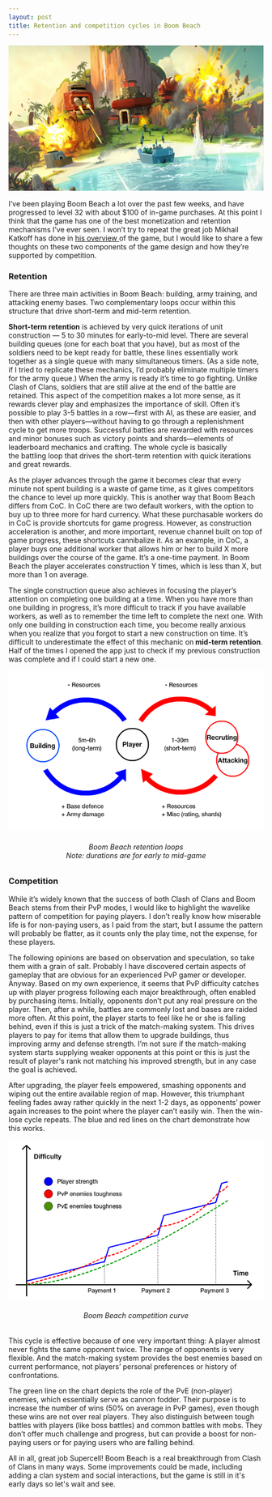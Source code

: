 ```yaml
---
layout: post
title: Retention and competition cycles in Boom Beach
---
```


![Boom Beach](/images/boombeach.jpg)

I’ve been playing Boom Beach a lot over the past few weeks, and have progressed to level 32 with about $100 of in-game purchases. At this point I think that the game has one of the best monetization and retention mechanisms I’ve ever seen. I won’t try to repeat the great job Mikhail Katkoff has done in <a href="http://www.deconstructoroffun.com/2014/01/boom-beach-developing-of-next-big-thing.html" target="_blank">his overview </a>of the game, but I would like to share a few thoughts on these two components of the game design and how they’re supported by competition.

### Retention
There are three main activities in Boom Beach: building, army training, and attacking enemy bases. Two complementary loops occur within this structure that drive short-term and mid-term retention.

**Short-term retention** is achieved by very quick iterations of unit construction — 5 to 30 minutes for early-to-mid level. There are several building queues (one for each boat that you have), but as most of the soldiers need to be kept ready for battle, these lines essentially work together as a single queue with many simultaneous timers. (As a side note, if I tried to replicate these mechanics, I’d probably eliminate multiple timers for the army queue.) When the army is ready it’s time to go fighting. Unlike Clash of Clans, soldiers that are still alive at the end of the battle are retained. This aspect of the competition makes a lot more sense, as it rewards clever play and emphasizes the importance of skill. Often it’s possible to play 3-5 battles in a row—first with AI, as these are easier, and then with other players—without having to go through a replenishment cycle to get more troops. Successful battles are rewarded with resources and minor bonuses such as victory points and shards—elements of leaderboard mechanics and crafting. The whole cycle is basically the battling loop that drives the short-term retention with quick iterations and great rewards.

As the player advances through the game it becomes clear that every minute not spent building is a waste of game time, as it gives competitors the chance to level up more quickly. This is another way that Boom Beach differs from CoC. In CoC there are two default workers, with the option to buy up to three more for hard currency. What these purchasable workers do in CoC is provide shortcuts for game progress. However, as construction acceleration is another, and more important, revenue channel built on top of game progress, these shortcuts cannibalize it. As an example, in CoC, a player buys one additional worker that allows him or her to build X more buildings over the course of the game. It’s a one-time payment. In Boom Beach the player accelerates construction Y times, which is less than X, but more than 1 on average.

The single construction queue also achieves in focusing the player’s attention on completing one building at a time. When you have more than one building in progress, it’s more difficult to track if you have available workers, as well as to remember the time left to complete the next one. With only one building in construction each time, you become really anxious when you realize that you forgot to start a new construction on time. It’s difficult to underestimate the effect of this mechanic on<strong> mid-term retention</strong>. Half of the times I opened the app just to check if my previous construction was complete and if I could start a new one.

<img id="i-24" class="size-full wp-image aligncenter" src="/images/bbretention.png" alt="Image" />
<h6 style="text-align:center;">Boom Beach retention loops<br/>Note: durations are for early to mid-game</h6>

### Competition
While it’s widely known that the success of both Clash of Clans and Boom Beach stems from their PvP modes, I would like to highlight the wavelike pattern of competition for paying players. I don’t really know how miserable life is for non-paying users, as I paid from the start, but I assume the pattern will probably be flatter, as it counts only the play time, not the expense, for these players.

The following opinions are based on observation and speculation, so take them with a grain of salt. Probably I have discovered certain aspects of gameplay that are obvious for an experienced PvP gamer or developer. Anyway. Based on my own experience, it seems that PvP difficulty catches up with player progress following each major breakthrough, often enabled by purchasing items. Initially, opponents don’t put any real pressure on the player. Then, after a while, battles are commonly lost and bases are raided more often. At this point, the player starts to feel like he or she is falling behind, even if this is just a trick of the match-making system. This drives players to pay for items that allow them to upgrade buildings, thus improving army and defense strength. I’m not sure if the match-making system starts supplying weaker opponents at this point or this is just the result of player's rank not matching his improved strength, but in any case the goal is achieved.

After upgrading, the player feels empowered, smashing opponents and wiping out the entire available region of map. However, this triumphant feeling fades away rather quickly in the next 1-2 days, as opponents’ power again increases to the point where the player can’t easily win. Then the win-lose cycle repeats. The blue and red lines on the chart demonstrate how this works.

<img id="i-25" class="size-full wp-image aligncenter" src="/images/bbcompetition.png" alt="Image" />
<h6 style="text-align:center;">Boom Beach competition curve</h6>
This cycle is effective because of one very important thing: A player almost never fights the same opponent twice. The range of opponents is very flexible. And the match-making system provides the best enemies based on current performance, not players’ personal preferences or history of confrontations.

The green line on the chart depicts the role of the PvE (non-player) enemies, which essentially serve as cannon fodder. Their purpose is to increase the number of wins (50% on average in PvP games), even though these wins are not over real players. They also distinguish between tough battles with players (like boss battles) and common battles with mobs. They don’t offer much challenge and progress, but can provide a boost for non-paying users or for paying users who are falling behind.

All in all, great job Supercell! Boom Beach is a real breakthrough from Clash of Clans in many ways. Some improvements could be made, including adding a clan system and social interactions, but the game is still in it's early days so let's wait and see.